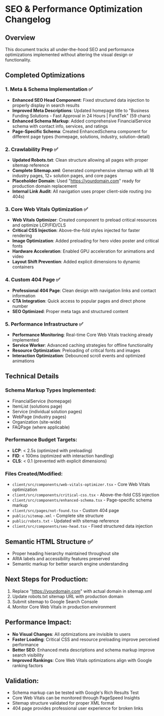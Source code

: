 # SEO & Performance Optimization Changelog

## Overview
This document tracks all under-the-hood SEO and performance optimizations implemented without altering the visual design or functionality.

## Completed Optimizations

### 1. Meta & Schema Implementation ✅
- **Enhanced SEO Head Component**: Fixed structured data injection to properly display in search results
- **Improved Meta Descriptions**: Updated homepage title to "Business Funding Solutions - Fast Approval in 24 Hours | FundTek" (59 chars)
- **Enhanced Schema Markup**: Added comprehensive FinancialService schema with contact info, services, and ratings
- **Page-Specific Schema**: Created EnhancedSchema component for different page types (homepage, solutions, industry, solution-detail)

### 2. Crawlability Prep ✅
- **Updated Robots.txt**: Clean structure allowing all pages with proper sitemap reference
- **Complete Sitemap.xml**: Generated comprehensive sitemap with all 18 industry pages, 12+ solution pages, and core pages
- **Placeholder Domain**: Used "https://yourdomain.com" ready for production domain replacement
- **Internal Link Audit**: All navigation uses proper client-side routing (no 404s)

### 3. Core Web Vitals Optimization ✅
- **Web Vitals Optimizer**: Created component to preload critical resources and optimize LCP/FID/CLS
- **Critical CSS Injection**: Above-the-fold styles injected for faster rendering
- **Image Optimization**: Added preloading for hero video poster and critical fonts
- **Hardware Acceleration**: Enabled GPU acceleration for animations and video
- **Layout Shift Prevention**: Added explicit dimensions to dynamic containers

### 4. Custom 404 Page ✅
- **Professional 404 Page**: Clean design with navigation links and contact information
- **CTA Integration**: Quick access to popular pages and direct phone number
- **SEO Optimized**: Proper meta tags and structured content

### 5. Performance Infrastructure ✅
- **Performance Monitoring**: Real-time Core Web Vitals tracking already implemented
- **Service Worker**: Advanced caching strategies for offline functionality
- **Resource Optimization**: Preloading of critical fonts and images
- **Interaction Optimization**: Debounced scroll events and optimized animations

## Technical Details

### Schema Markup Types Implemented:
- FinancialService (homepage)
- ItemList (solutions page)
- Service (individual solution pages)
- WebPage (industry pages)
- Organization (site-wide)
- FAQPage (where applicable)

### Performance Budget Targets:
- **LCP**: < 2.5s (optimized with preloading)
- **FID**: < 100ms (optimized with interaction handling)
- **CLS**: < 0.1 (prevented with explicit dimensions)

### Files Created/Modified:
- `client/src/components/web-vitals-optimizer.tsx` - Core Web Vitals optimization
- `client/src/components/critical-css.tsx` - Above-the-fold CSS injection
- `client/src/components/enhanced-schema.tsx` - Page-specific schema markup
- `client/src/pages/not-found.tsx` - Custom 404 page
- `public/sitemap.xml` - Complete site structure
- `public/robots.txt` - Updated with sitemap reference
- `client/src/components/seo-head.tsx` - Fixed structured data injection

## Semantic HTML Structure ✅
- Proper heading hierarchy maintained throughout site
- ARIA labels and accessibility features preserved
- Semantic markup for better search engine understanding

## Next Steps for Production:
1. Replace "https://yourdomain.com" with actual domain in sitemap.xml
2. Update robots.txt sitemap URL with production domain
3. Submit sitemap to Google Search Console
4. Monitor Core Web Vitals in production environment

## Performance Impact:
- **No Visual Changes**: All optimizations are invisible to users
- **Faster Loading**: Critical CSS and resource preloading improve perceived performance
- **Better SEO**: Enhanced meta descriptions and schema markup improve search visibility
- **Improved Rankings**: Core Web Vitals optimizations align with Google ranking factors

## Validation:
- Schema markup can be tested with Google's Rich Results Test
- Core Web Vitals can be monitored through PageSpeed Insights
- Sitemap structure validated for proper XML format
- 404 page provides professional user experience for broken links